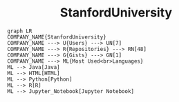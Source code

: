 <h1 align="center">StanfordUniversity</h1>

```mermaid
graph LR
COMPANY_NAME{StanfordUniversity}
COMPANY_NAME ---> U{Users} ---> UN[7]
COMPANY_NAME ---> R{Repositories} ---> RN[48]
COMPANY_NAME ---> G{Gists} ---> GN[1]
COMPANY_NAME ---> ML{Most Used<br>Languages}
ML --> Java[Java]
ML --> HTML[HTML]
ML --> Python[Python]
ML --> R[R]
ML --> Jupyter_Notebook[Jupyter Notebook]
```
